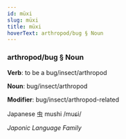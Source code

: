 ```yaml
---
id: müxi
slug: müxi
title: müxi
hoverText: arthropod/bug § Noun
---
```


### arthropod/bug § Noun

**Verb**: to be a bug/insect/arthropod

**Noun**: bug/insect/arthropod

**Modifier**: bug/insect/arthropod-related

Japanese 虫 mushi /muɕi/

*Japonic Language Family*